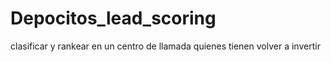 # Depocitos_lead_scoring
clasificar y rankear en un centro de llamada quienes tienen volver a invertir
